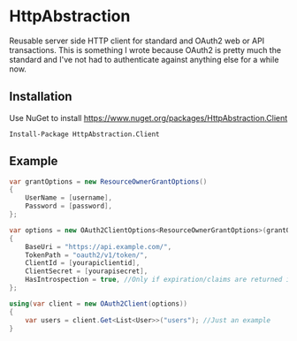 # HttpAbstraction

Reusable server side HTTP client for standard and OAuth2 web or API transactions. This is something I wrote because OAuth2 is pretty much the standard and I've not had to authenticate against anything else for a while now. 

## Installation

Use NuGet to install https://www.nuget.org/packages/HttpAbstraction.Client

	Install-Package HttpAbstraction.Client

## Example

```cs
var grantOptions = new ResourceOwnerGrantOptions()
{
	UserName = [username],
	Password = [password],
};

var options = new OAuth2ClientOptions<ResourceOwnerGrantOptions>(grantOptions)
{
	BaseUri = "https://api.example.com/",
	TokenPath = "oauth2/v1/token/",
	ClientId = [yourapiclientid],
	ClientSecret = [yourapisecret],
	HasIntrospection = true, //Only if expiration/claims are returned in separate call to oauth2/v1/token/introspection
};

using(var client = new OAuth2Client(options))
{
	var users = client.Get<List<User>>("users"); //Just an example
}
```
